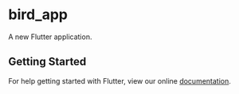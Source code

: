 # bird_app

A new Flutter application.

## Getting Started

For help getting started with Flutter, view our online
[documentation](https://flutter.io/).
